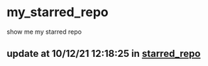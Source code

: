 # my_starred_repo
show me my starred repo

update at 10/12/21 12:18:25 in [starred_repo](./index.html)
---


